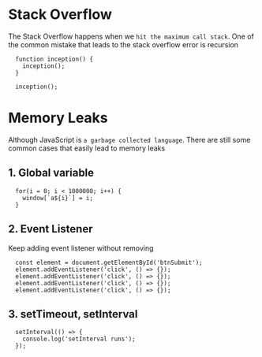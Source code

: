 # Stack Overflow

The Stack Overflow happens when we `hit the maximum call stack`. One of the common mistake that leads to the stack overflow error is recursion

```
  function inception() {
    inception();
  }

  inception();

```

# Memory Leaks

Although JavaScript is `a garbage collected language`. There are still some common cases that easily lead to memory leaks

## 1. Global variable

```
  for(i = 0; i < 1000000; i++) {
    window[`a${i}`] = i;
  }

```

## 2. Event Listener

Keep adding event listener without removing

```
  const element = document.getElementById('btnSubmit');
  element.addEventListener('click', () => {});
  element.addEventListener('click', () => {});
  element.addEventListener('click', () => {});
  element.addEventListener('click', () => {});

```

## 3. setTimeout, setInterval

```
  setInterval(() => {
    console.log('setInterval runs');
  });
```
